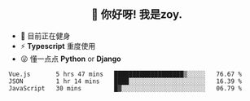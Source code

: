 <h2 align="center">👋 你好呀! 我是zoy.</h2>

- 🤔 目前正在健身
- ⚡ **Typescript** 重度使用
- 😜 懂一点点 **Python** or **Django**






<!--
**l-zoy/l-zoy** is a ✨ _special_ ✨ repository because its `README.md` (this file) appears on your GitHub profile.

Here are some ideas to get you started:

- 🔭 I’m currently working on ...
- 🌱 I’m currently learning ...
- 👯 I’m looking to collaborate on ...
- 🤔 I’m looking for help with ...
- 💬 Ask me about ...
- 📫 How to reach me: ...
- 😄 Pronouns: ...
- ⚡ Fun fact: ...
-->

<!--START_SECTION:waka-->
```text
Vue.js       5 hrs 47 mins   ███████████████████▒░░░░░   76.67 % 
JSON         1 hr 14 mins    ████░░░░░░░░░░░░░░░░░░░░░   16.39 % 
JavaScript   30 mins         █▓░░░░░░░░░░░░░░░░░░░░░░░   06.79 % 
```
<!--END_SECTION:waka-->
